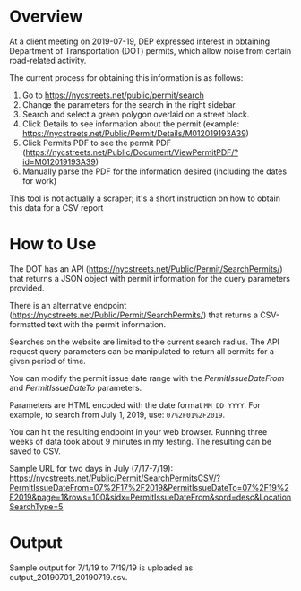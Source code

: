 # Overview

At a client meeting on 2019-07-19, DEP expressed interest in obtaining Department of Transportation (DOT) permits, which allow noise from certain road-related activity.

The current process for obtaining this information is as follows:
1. Go to https://nycstreets.net/public/permit/search
2. Change the parameters for the search in the right sidebar.
3. Search and select a green polygon overlaid on a street block.
4. Click Details to see information about the permit (example: https://nycstreets.net/Public/Permit/Details/M012019193A39)
5. Click Permits PDF to see the permit PDF (https://nycstreets.net/Public/Document/ViewPermitPDF/?id=M012019193A39)
6. Manually parse the PDF for the information desired (including the dates for work)

This tool is not actually a scraper; it's a short instruction on how to obtain this data for a CSV report

# How to Use
The DOT has an API (https://nycstreets.net/Public/Permit/SearchPermits/) that returns a JSON object with permit information for the query parameters provided.

There is an alternative endpoint (https://nycstreets.net/Public/Permit/SearchPermits/) that returns a CSV-formatted text with the permit information.

Searches on the website are limited to the current search radius. The API request query parameters can be manipulated to return all permits for a given period of time.

You can modify the permit issue date range with the *PermitIssueDateFrom* and *PermitIssueDateTo* parameters.

Parameters are HTML encoded with the date format `MM DD YYYY`. For example, to search from July 1, 2019, use: `07%2F01%2F2019`.

You can hit the resulting endpoint in your web browser. Running three weeks of data took about 9 minutes in my testing. The resulting can be saved to CSV.

Sample URL for two days in July (7/17-7/19):
https://nycstreets.net/Public/Permit/SearchPermitsCSV/?PermitIssueDateFrom=07%2F17%2F2019&PermitIssueDateTo=07%2F19%2F2019&page=1&rows=100&sidx=PermitIssueDateFrom&sord=desc&LocationSearchType=5

# Output
Sample output for 7/1/19 to 7/19/19 is uploaded as output_20190701_20190719.csv.
